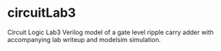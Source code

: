 # circuitLab3
Circuit Logic Lab3
Verilog model of a gate level ripple carry adder with accompanying lab writeup and modelsim simulation.
